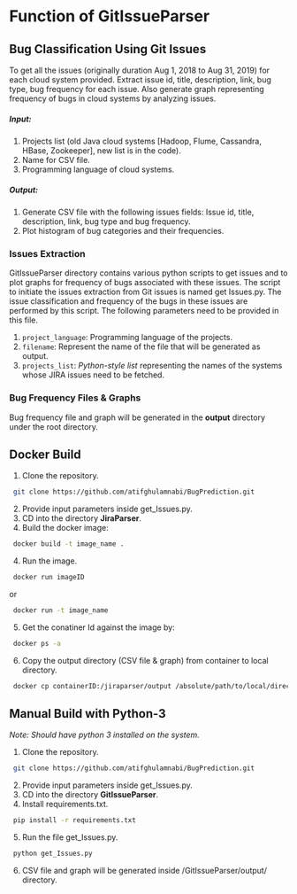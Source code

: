 # Function of GitIssueParser

## Bug Classification Using Git Issues

To get all the issues (originally duration Aug 1, 2018 to Aug 31, 2019) for each cloud system provided.
Extract issue id, title, description, link, bug type, bug frequency for each issue. Also generate graph representing frequency of bugs in cloud systems by analyzing issues.

##### Input:
1.	Projects list (old Java cloud systems [Hadoop, Flume, Cassandra, HBase, Zookeeper], new list is in the code).
2.	Name for CSV file.
3.	Programming language of cloud systems.

##### Output:
1.	Generate CSV file with the following issues fields:
	Issue id, title, description, link, bug type and bug frequency.
2.	Plot histogram of bug categories and their frequencies.

### Issues Extraction 

GitIssueParser directory contains various python scripts to get issues and to plot graphs for frequency
of bugs associated with these issues. The script to initiate the issues extraction from Git issues is named
get Issues.py. The issue classification and frequency of the bugs in these issues are performed by
this script. The following parameters need to be provided in this file.

1. `project_language`: Programming language of the projects.
2. `filename`: Represent the name of the file that will be generated as output.
3. `projects_list`: *Python-style list* representing the names of the systems whose JIRA issues need to be fetched.


### Bug Frequency Files & Graphs

Bug frequency file and graph will be generated in the **output** directory under the root directory.


## Docker Build

1. Clone the repository.
```sh
 git clone https://github.com/atifghulamnabi/BugPrediction.git
```
2. Provide input parameters inside get_Issues.py. 
3. CD into the directory **JiraParser**.
4. Build the docker image:
```sh
 docker build -t image_name .
```
4. Run the image.
```sh
 docker run imageID
```
or 
```sh
 docker run -t image_name
```
5. Get the conatiner Id against the image by:
```sh
 docker ps -a
```
6. Copy the output directory (CSV file & graph) from container to local directory.
```sh
 docker cp containerID:/jiraparser/output /absolute/path/to/local/directory 
```

## Manual Build with Python-3

*Note: Should have python 3 installed on the system.*

1. Clone the repository.
```sh
 git clone https://github.com/atifghulamnabi/BugPrediction.git
```
2. Provide input parameters inside get_Issues.py.
3. CD into the directory **GitIssueParser**.
4. Install requirements.txt.
```sh
 pip install -r requirements.txt
```
5. Run the file get_Issues.py.
```sh
 python get_Issues.py
```
6. CSV file and graph will be generated inside /GitIssueParser/output/ directory.
